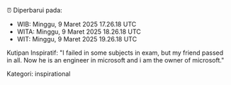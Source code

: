 ⏰ Diperbarui pada:
- WIB: Minggu, 9 Maret 2025 17.26.18 UTC
- WITA: Minggu, 9 Maret 2025 18.26.18 UTC
- WIT: Minggu, 9 Maret 2025 19.26.18 UTC

Kutipan Inspiratif:
"I failed in some subjects in exam, but my friend passed in all. Now he is an engineer in microsoft and i am the owner of microsoft."


Kategori: inspirational

